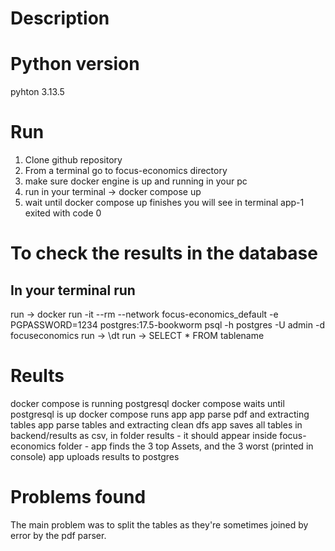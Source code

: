 # Description

# Python version

pyhton 3.13.5


# Run

1) Clone github repository
2) From a terminal go to focus-economics directory 
3) make sure docker engine is up and running in your pc
4) run in your terminal -> docker compose up 
5) wait until docker compose up finishes you will see in terminal app-1 exited with code 0


# To check the results in the database


## In your terminal run

run -> docker run -it --rm --network focus-economics_default -e PGPASSWORD=1234 postgres:17.5-bookworm psql -h postgres -U admin -d focuseconomics
run -> \dt 
run -> SELECT * FROM tablename


# Reults

docker compose is running postgresql
docker compose waits until postgresql is up
docker compose runs app
app parse pdf and extracting tables
app parse tables and extracting clean dfs
app saves all tables in backend/results as csv, in folder results - it should appear inside focus-economics folder -
app finds the 3 top Assets, and the 3 worst (printed in console)
app uploads results to postgres

# Problems found

The main problem was to split the tables as they're sometimes joined by error by the pdf parser.

